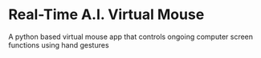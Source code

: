 # Real-Time A.I. Virtual Mouse
A python based virtual mouse app that controls ongoing computer screen functions using hand gestures
